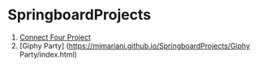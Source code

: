 # SpringboardProjects

1. [Connect Four Project](connect-four/index.html)
2. [Giphy Party] (https://mjmariani.github.io/SpringboardProjects/Giphy Party/index.html)



